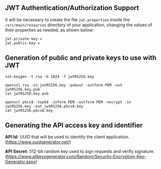 JWT Authentication/Authorization Support
----------------------------------------

It will be necessary to create the file `jwt.properties` inside the `/src/main/resources` directory of your application,
changing the values ​​of their properties as needed, as shown below:

```
jwt.private-key =
jwt.public-key =
```

Generation of public and private keys to use with JWT
-----------------------------------------------------

```
ssh-keygen -t rsa -b 1024 -f jwtRS256.key

openssl rsa -in jwtRS256.key -pubout -outform PEM -out jwtRS256.key.pub
cat jwtRS256.key.pub

openssl pkcs8 -topk8 -inform PEM -outform PEM -nocrypt -in jwtRS256.key -out jwtRS256.pkcs8.key
cat jwtRS256.pkcs8.key
```

Generating the API access key and identifier
--------------------------------------------

**API Id:** UUID that will be used to identify the client application.
(https://www.uuidgenerator.net/)

**API Secret:** 512-bit random key used to sign requests and verify signature.
(https://www.allkeysgenerator.com/Random/Security-Encryption-Key-Generator.aspx)